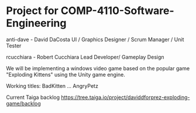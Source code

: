 # Project for COMP-4110-Software-Engineering
anti-dave - David DaCosta
UI / Graphics Designer / Scrum Manager / Unit Tester

rcucchiara - Robert Cucchiara
Lead Developer/ Gameplay Design

We will be implementing a windows video game based on the popular game "Exploding Kittens" using the Unity game engine.

Working titles: BadKitten ... AngryPetz

Current Taiga backlog
https://tree.taiga.io/project/daviddforprez-exploding-game/backlog
